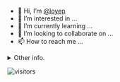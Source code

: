 - 👋 Hi, I’m [@loyep](https://github.com/loyep)
- 👀 I’m interested in ...
- 🌱 I’m currently learning ...
- 💞️ I’m looking to collaborate on ...
- 📫 How to reach me ...

<details>
  <summary>Other info.</summary>
  <br>

<!--START_SECTION:waka-->

```text
Vue.js           27 hrs 24 mins  █████████████████░░░░░░░░   68.36 %
TypeScript       8 hrs 12 mins   █████░░░░░░░░░░░░░░░░░░░░   20.48 %
JSON             2 hrs 11 mins   █▒░░░░░░░░░░░░░░░░░░░░░░░   05.45 %
JavaScript       1 hr 41 mins    █░░░░░░░░░░░░░░░░░░░░░░░░   04.20 %
Git Config       11 mins         ░░░░░░░░░░░░░░░░░░░░░░░░░   00.47 %
Markdown         9 mins          ░░░░░░░░░░░░░░░░░░░░░░░░░   00.41 %
```

<!--END_SECTION:waka-->

</details>

![visitors](https://visitor-badge.glitch.me/badge?page_id=loyep.loyep)
